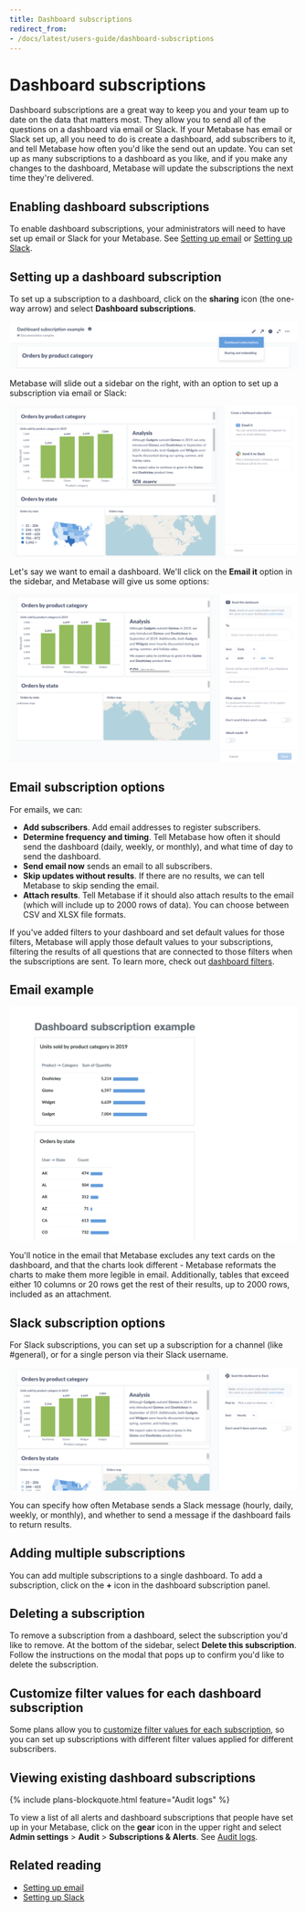 ```yaml
---
title: Dashboard subscriptions
redirect_from:
- /docs/latest/users-guide/dashboard-subscriptions
---
```


# Dashboard subscriptions

Dashboard subscriptions are a great way to keep you and your team up to date on the data that matters most. They allow you to send all of the questions on a dashboard via email or Slack. If your Metabase has email or Slack set up, all you need to do is create a dashboard, add subscribers to it, and tell Metabase how often you'd like the send out an update. You can set up as many subscriptions to a dashboard as you like, and if you make any changes to the dashboard, Metabase will update the subscriptions the next time they're delivered.

## Enabling dashboard subscriptions

To enable dashboard subscriptions, your administrators will need to have set up email or Slack for your Metabase. See [Setting up email](https://www.metabase.com/docs/latest/administration-guide/02-setting-up-email.html) or [Setting up Slack](https://www.metabase.com/docs/latest/administration-guide/09-setting-up-slack.html).

## Setting up a dashboard subscription

To set up a subscription to a dashboard, click on the **sharing** icon (the one-way arrow) and select **Dashboard subscriptions**.

![Select dashboard subscriptions](./images/select-dashboard-subscription.png)

Metabase will slide out a sidebar on the right, with an option to set up a subscription via email or Slack:

![Set up a dashboard subscription with email or slack](./images/email-or-slack.png)

Let's say we want to email a dashboard. We'll click on the **Email it** option in the sidebar, and Metabase will give us some options:

![Dashboard subscription email options](./images/email-options.png)

## Email subscription options

For emails, we can:

- **Add subscribers**. Add email addresses to register subscribers.
- **Determine frequency and timing**. Tell Metabase how often it should send the dashboard (daily, weekly, or monthly), and what time of day to send the dashboard.
- **Send email now** sends an email to all subscribers.
- **Skip updates without results**. If there are no results, we can tell Metabase to skip sending the email.
- **Attach results**. Tell Metabase if it should also attach results to the email (which will include up to 2000 rows of data). You can choose between CSV and XLSX file formats.

If you've added filters to your dashboard and set default values for those filters, Metabase will apply those default values to your subscriptions, filtering the results of all questions that are connected to those filters when the subscriptions are sent. To learn more, check out [dashboard filters](./filters.md).

## Email example

![Example dashboard subscription email](./images/example-email.png)

You'll notice in the email that Metabase excludes any text cards on the dashboard, and that the charts look different - Metabase reformats the charts to make them more legible in email. Additionally, tables that exceed either 10 columns or 20 rows get the rest of their results, up to 2000 rows, included as an attachment.

## Slack subscription options

For Slack subscriptions, you can set up a subscription for a channel (like #general), or for a single person via their Slack username.

![slack subscription options](./images/slack-subscription-options.png)

You can specify how often Metabase sends a Slack message (hourly, daily, weekly, or monthly), and whether to send a message if the dashboard fails to return results.

## Adding multiple subscriptions

You can add multiple subscriptions to a single dashboard. To add a subscription, click on the **+** icon in the dashboard subscription panel.

## Deleting a subscription

To remove a subscription from a dashboard, select the subscription you'd like to remove. At the bottom of the sidebar, select **Delete this subscription**. Follow the instructions on the modal that pops up to confirm you'd like to delete the subscription.

## Customize filter values for each dashboard subscription

Some plans allow you to [customize filter values for each subscription](../enterprise-guide/dashboard-subscriptions.md), so you can set up subscriptions with different filter values applied for different subscribers.

## Viewing existing dashboard subscriptions

{% include plans-blockquote.html feature="Audit logs" %}

To view a list of all alerts and dashboard subscriptions that people have set up in your Metabase, click on the **gear** icon in the upper right and select **Admin settings** > **Audit** > **Subscriptions & Alerts**. See [Audit logs](../enterprise-guide/audit.md).

## Related reading

- [Setting up email](https://www.metabase.com/docs/latest/administration-guide/02-setting-up-email.html)
- [Setting up Slack](https://www.metabase.com/docs/latest/administration-guide/09-setting-up-slack.html)
